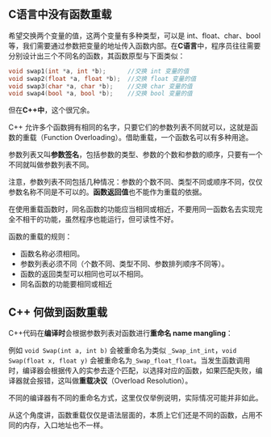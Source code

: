 ## C语言中没有函数重载

希望交换两个变量的值，这两个变量有多种类型，可以是 int、float、char、bool 等，我们需要通过参数把变量的地址传入函数内部。在**C语言**中，程序员往往需要分别设计出三个不同名的函数，其函数原型与下面类似：

~~~cpp
void swap1(int *a, int *b);      //交换 int 变量的值
void swap2(float *a, float *b);  //交换 float 变量的值
void swap3(char *a, char *b);    //交换 char 变量的值
void swap4(bool *a, bool *b);    //交换 bool 变量的值
~~~

但在**C++中**，这个很冗余。

C++ 允许多个函数拥有相同的名字，只要它们的参数列表不同就可以，这就是函数的重载（Function Overloading）。借助重载，一个函数名可以有多种用途。

参数列表又叫**参数签名**，包括参数的类型、参数的个数和参数的顺序，只要有一个不同就叫做参数列表不同。

注意，参数列表不同包括几种情况：参数的个数不同、类型不同或顺序不同，仅仅参数名称不同是不可以的。**函数返回值**也不能作为重载的依据。

在使用重载函数时，同名函数的功能应当相同或相近，不要用同一函数名去实现完全不相干的功能，虽然程序也能运行，但可读性不好。

函数的重载的规则：

- 函数名称必须相同。 
- 参数列表必须不同（个数不同、类型不同、参数排列顺序不同等）。
- 函数的返回类型可以相同也可以不相同。
- 同名函数的功能要相同或相近


## C++ 何做到函数重载

C++代码在**编译时**会根据参数列表对函数进行**重命名 name mangling**：

例如 `void Swap(int a, int b)` 会被重命名为类似 `_Swap_int_int`，`void Swap(float x, float y)` 会被重命名为`_Swap_float_float`。当发生函数调用时，编译器会根据传入的实参去逐个匹配，以选择对应的函数，如果匹配失败，编译器就会报错，这叫做**重载决议**（Overload Resolution）。

不同的编译器有不同的重命名方式，这里仅仅举例说明，实际情况可能并非如此。

从这个角度讲，函数重载仅仅是语法层面的，本质上它们还是不同的函数，占用不同的内存，入口地址也不一样。

